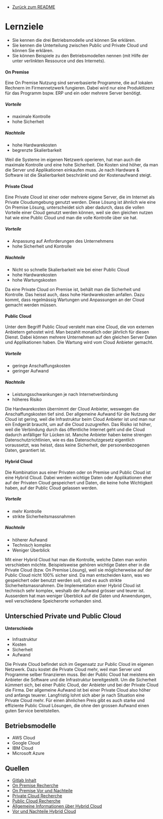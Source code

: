 
- [Zurück zum README](01_Module/08_M346_Cloud)

# Lernziele
- Sie kennen die drei Betriebsmodelle und können Sie erklären.
- Sie kennen die Unterteilung zwischen Public und Private Cloud und können Sie erklären.
- Sie können Beispiele zu den Betriebsmodellen nennen (mit Hilfe der unter verlinkten Ressource und des Internets). 


#### On Premise
Eine On Premise Nutzung sind serverbasierte Programme, die auf lokalen Rechnern im Firmennetzwerk fungieren. Dabei wird nur eine Produktlizenz für das Programm bspw. ERP und ein oder mehrere Server benötigt. 

##### Vorteile
- maximale Kontrolle
- hohe Sicherheit
##### Nachteile
- hohe Hardwarekosten
- begrenzte Skalierbarkeit

Weil die Systeme im eigenen Netzwerk operieren, hat man auch die maximale Kontrolle und eine hohe Sicherheit. Die Kosten sind höher, da man die Server und Applikationen einkaufen muss. Je nach Hardware & Software ist die Skalierbarkeit beschränkt und der Kostenaufwand steigt. 

#### Private Cloud
Eine Private Cloud ist einer oder mehrere eigene Server, die im Internet als Private Cloudumgebung genutzt werden. Diese Lösung ist ähnlich wie eine On Premise Lösung, unterscheidet sich aber dadurch, dass die vollen Vorteile einer Cloud genutzt werden können, weil sie den gleichen nutzen hat wie eine Public Cloud und man die volle Kontrolle über sie hat. 

##### Vorteile
- Anpassung auf Anforderungen des Unternehmens
- hohe Sicherheit und Kontrolle
##### Nachteile
- Nicht so schnelle Skalierbarkeit wie bei einer Public Cloud
- hohe Hardwarekosten
- hohe Wartungskosten

Da eine Private Cloud on Premise ist, behält man die Sicherheit und Kontrolle. Das heisst auch, dass hohe Hardwarekosten anfallen. Dazu kommt, dass regelmässig Wartungen und Anpassungen an der Cloud gemacht werden müssen. 

#### Public Cloud 
Unter dem Begriff Public Cloud versteht man eine Cloud, die von externen Anbietern gehostet wird. Man bezahlt monatlich oder jährlich für diesen Dienst. Dabei können mehrere Unternehmen auf den gleichen Server Daten und Applikationen haben. Die Wartung wird vom Cloud Anbieter gemacht. 

##### Vorteile
- geringe Anschaffungskosten
- geringer Aufwand
##### Nachteile
- Leistungsschwankungen je nach Internetverbindung
- höheres Risiko

Die Hardwarekosten übernimmt der Cloud Anbieter, weswegen die Anschaffungskosten tief sind. Der allgemeine Aufwand für die Nutzung der Cloud ist gering, weil die Infrastruktur beim Cloud Anbieter ist und man nur ein Endgerät braucht, um auf die Cloud zuzugreifen. Das Risiko ist höher, weil die Verbindung durch das öffentliche Internet geht und die Cloud dadurch anfälliger für Lücken ist. Manche Anbieter haben keine strengen Datenschutzrichtlinien, wie es das Datenschutzgesetz eigentlich voraussetzt, was heisst, dass keine Sicherheit, der personenbezogenen Daten, garantiert ist.  


#### Hybrid Cloud
Die Kombination aus einer Privaten oder on Premise und Public Cloud ist eine Hybrid Cloud. Dabei werden wichtige Daten oder Applikationen eher auf der Privaten Cloud gespeichert und Daten, die keine hohe Wichtigkeit haben, auf der Public Cloud gelassen werden. 

##### Vorteile
- mehr Kontrolle
- strikte Sicherheitsmassnahmen

##### Nachteile
- höherer Aufwand
- Technisch komplex
- Weniger Überblick

Mit einer Hybrid Cloud hat man die Kontrolle, welche Daten man wohin verschieben möchte. Beispielsweise gehören wichtige Daten eher in die Private Cloud (bzw. On Premise Lösung), weil sie möglicherweise auf der Public Cloud nicht 100% sicher sind. Da man entscheiden kann, was wo gespeichert oder benutzt werden soll, sind es auch strikte Sicherheitsmassnahmen. Die Implementation einer Hybrid Cloud ist technisch sehr komplex, weshalb der Aufwand grösser und teurer ist. Ausserdem hat man weniger Überblick auf die Daten und Anwendungen, weil verschiedene Speicherorte vorhanden sind. 

## Unterschied Private und Public Cloud

#### Unterschiede
- Infrastruktur
- Kosten
- Sicherheit
- Aufwand

Die Private Cloud befindet sich im Gegensatz zur Public Cloud im eigenen Netzwerk. Dazu kostet die Private Cloud mehr, weil man Server und Programme selber finanzieren muss. Bei der Public Cloud hat meistens ein Anbieter die Software und die Infrastruktur bereitgestellt. Um die Sicherheit kümmert sich, bei einer Public Cloud, der Anbieter und bei der Private Cloud die Firma. Der allgemeine Aufwand ist bei einer Private Cloud also höher und anfangs teuerer. Langfristig lohnt sich aber je nach Situation eine Private Cloud mehr. Für einen ähnlichen Preis gibt es auch starke und effiziente Public Cloud Lösungen, die ohne den grossen Aufwand einen guten Service bereitstellen. 

## Betriebsmodelle

- AWS Cloud
- Google Cloud
- IBM Cloud
- Microsoft Azure

## Quellen
- [Gitlab Inhalt](https://gitlab.com/ser-cal/m346/-/blob/main/KN00/x_res/Betriebsmodelle.md) 
- [On Premise Recherche](https://www.alexanderthamm.com/de/blog/cloud-vs-on-premises/#:~:text=On%2DPremises%20bietet%20etwa%20maximale,Computing%20Flexibilit%C3%A4t%2C%20Skalierbarkeit%20und%20Kosteneffizienz.) 
- [On Premise Vor und Nachteile](https://www.swidoc.ch/de/blog/reader/on-premise-vs-cloud-das-sind-vor-und-nachteile#:~:text=Nachteile%20von%20On%2DPremises&text=Sie%20m%C3%BCssen%20Hardware%2C%20Software%2DLizenzen,eigenen%20Server%20und%20Rechenzentren%20beschr%C3%A4nkt.) 
- [Private Cloud Recherche](https://www.atlassian.com/de/devops/frameworks/private-cloud) 
- [Public Cloud Recherche](https://teamdrive.com/blog-de/public-cloud-fuer-unternehmen/) 
- [Allgemeine Informationen über Hybrid Cloud](https://www.oracle.com/ch-de/cloud/hybrid-cloud/what-is-hybrid-cloud/) 
- [Vor und Nachteile Hybrid Cloud](https://www.ibm.com/de-de/think/insights/hybrid-cloud-advantages-disadvantages) 